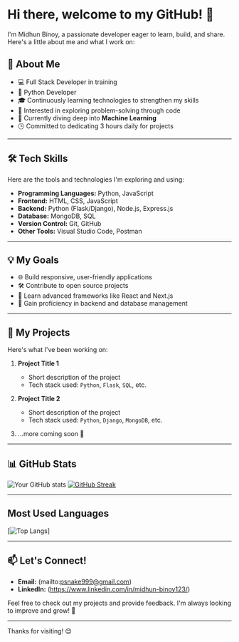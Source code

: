 # Hi there, welcome to my GitHub! 👋

I'm Midhun Binoy, a passionate developer eager to learn, build, and share. Here's a little about me and what I work on:

## 🚀 About Me
- 💻 Full Stack Developer in training
- 🐍 Python Developer
- 🎓 Continuously learning technologies to strengthen my skills
- 🔎 Interested in exploring problem-solving through code
- 🌱 Currently diving deep into **Machine Learning**
- 🕒 Committed to dedicating 3 hours daily for projects

---

## 🛠️ Tech Skills 
Here are the tools and technologies I'm exploring and using:

- **Programming Languages:** Python, JavaScript
- **Frontend:** HTML, CSS, JavaScript
- **Backend:** Python (Flask/Django), Node.js, Express.js
- **Database:** MongoDB, SQL
- **Version Control:** Git, GitHub
- **Other Tools:** Visual Studio Code, Postman

---

## 💡 My Goals
- 🌐 Build responsive, user-friendly applications
- 🛠 Contribute to open source projects
- 📘 Learn advanced frameworks like React and Next.js
- 💾 Gain proficiency in backend and database management

---

## 📂 My Projects
Here's what I've been working on:

1. **Project Title 1**
   - Short description of the project
   - Tech stack used: `Python`, `Flask`, `SQL`, etc.

2. **Project Title 2**
   - Short description of the project
   - Tech stack used: `Python`, `Django`, `MongoDB`, etc.

3. ...more coming soon 🚧

---

## 📊 GitHub Stats
![Your GitHub stats](https://github-readme-stats.vercel.app/api?username=Midhun-Binoy&show_icons=true&theme=radical)
<a href="https://git.io/streak-stats"><img src="https://github-readme-streak-stats-wine-three.vercel.app?user=Midhun-Binoy&theme=tokyonight-duo" alt="GitHub Streak" /></a>

---

## Most Used Languages

[![Top Langs](https://github-readme-stats.vercel.app/api/top-langs/?username=Midhun-Binoy&layout=compact&theme=radical)]

---

## 📫 Let's Connect!
- **Email:** (mailto:psnake999@gmail.com)
- **LinkedIn:** (https://www.linkedin.com/in/midhun-binoy123/)

Feel free to check out my projects and provide feedback. I'm always looking to improve and grow! 🌟

---

Thanks for visiting! 😊


